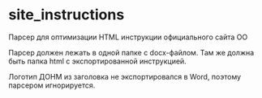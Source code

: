 # site_instructions
Парсер для оптимизации HTML инструкции официального сайта ОО

Парсер должен лежать в одной папке с docx-файлом. Там же должна быть папка html с экспортированной инструкцией.

Логотип ДОНМ из заголовка не экспортировался в Word, поэтому парсером игнорируется.
